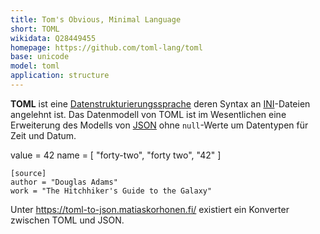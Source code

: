 ```yaml
---
title: Tom's Obvious, Minimal Language 
short: TOML
wikidata: Q28449455
homepage: https://github.com/toml-lang/toml
base: unicode
model: toml
application: structure
---
```


**TOML** ist eine [Datenstrukturierungssprache](structure) deren Syntax an
[INI](ini)-Dateien angelehnt ist. Das Datenmodell von TOML ist im Wesentlichen
eine Erweiterung des Modells von [JSON](json) ohne `null`-Werte um Datentypen
für Zeit und Datum.

<example>
    value = 42
    name = [ "forty-two", "forty two", "42" ]

    [source]
    author = "Douglas Adams"
    work = "The Hitchhiker's Guide to the Galaxy"
</example>

Unter <https://toml-to-json.matiaskorhonen.fi/> existiert ein Konverter
zwischen TOML und JSON.
